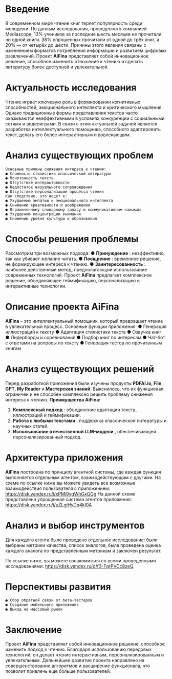 # Введение

В современном мире чтение книг теряет популярность среди молодежи. По данным
исследования, проведенного компанией Mediascope, 13% учеников за последние
шесть месяцев не прочитали ни одной книги. 38% опрошенных прочитали от одной до
трёх книг, а 20% — от четырёх до шести. Причины этого явления связаны с
изменением форматов потребления информации и развитием цифровых развлечений.
Проект **AiFina** представляет собой инновационное решение, способное изменить
отношение к чтению и сделать литературу более доступной и увлекательной.

# Актуальность исследования

Чтение играет ключевую роль в формировании когнитивных способностей,
эмоционального интеллекта и критического мышления. Однако традиционные формы
представления текстов часто оказываются неэффективными в условиях конкуренции с
социальными сетями и видеоиграми. В связи с этим актуальной задачей является
разработка интеллектуального помощника, способного адаптировать текст, делать его
более интерактивным и вовлекающим.

# Анализ существующих проблем

```
Основные причины снижения интереса к чтению:
● Сложность стилистики классической литературы
● Монотонность текста
● Отсутствие интерактивности
● Недостаток визуального сопровождения
● Отсутствие персонализации процесса чтения
Как следствие, это ведет к:
● Ухудшению эмпатии и эмоционального интеллекта
● Снижению креативности и воображения
● Ограниченному словарному запасу и коммуникативным навыкам
● Ухудшению концентрации внимания
● Снижению уровня культуры и образования
```
# Способы решения проблемы

Рассмотрим три возможных подхода:
● **Принуждение** : неэффективно, так как убивает желание читать.
● **Поощрение** : временное решение, не формирующее интереса к чтению.
● **Заинтересованность** : наиболее действенный метод, предполагающий
использование современных технологий.
Проект **AiFina** предлагает комплексное решение, объединяющее геймификацию,
персонализацию и интерактивные технологии.


# Описание проекта AiFina

**AiFina** – это интеллектуальный помощник, который превращает чтение в
увлекательный процесс. Основные функции приложения:
● Генерация иллюстраций к тексту
● Адаптация стилистики текста
● Озвучка книг
● Лидерборды и соревнования
● Подбор книг по интересам
● Чат-бот с ответами на вопросы по тексту
● Генерация тестов по прочитанным книгам

# Анализ существующих решений

Перед разработкой приложения были изучены продукты **PDFAI.io, File GPT, My
Reader** и **Мастерская знаний**. Выяснилось, что их функционал ограничен и не
способен комплексно решить проблему снижения интереса к чтению.
**Преимущества AiFina:**

1. **Комплексный подход** : объединение адаптации текста, иллюстраций и
    геймификации.
2. **Работа с любыми текстами** : поддержка классической литературы и научных
    статей.
3. **Использование отечественной LLM-модели** , обеспечивающей
    персонализированный подход.

# Архитектура приложения

**AiFina** построена по принципу агентной системы, где каждая функция выполняется
отдельным агентом, взаимодействующим с другими.
На схеме по ссылке ниже вы можете увидеть все возможные взаимодействия
пользователя с приложением: https://disk.yandex.ru/i/xPMj9ygWhGxGGg
На данной схеме представлена упрощенная система агентов приложения:
https://disk.yandex.ru/i/uZLgjHyDq4kI0A

# Анализ и выбор инструментов

Для каждого агента было проведено отдельное исследование: были выбраны метрики
качества, список аналогов, была проведена оценка каждого аналога по
представленным метрикам и заключен результат.


По ссылке ниже, вы можете ознакомиться со всеми проведенными исследованиями:
https://disk.yandex.ru/d/f3-FqrPVCc8zeQ

# Перспективы развития

```
● Сбор обратной связи от бета-тестеров
● Создание мобильного приложения
● Выход на массовый рынок
```
# Заключение

Проект **AiFina** представляет собой инновационное решение, способное изменить
подход к чтению. Благодаря использованию передовых технологий, он делает чтение
интерактивным, персонализированным и увлекательным. Дальнейшее развитие
проекта направлено на совершенствование алгоритмов и расширение функционала,
что позволит привлечь еще больше пользователей.



